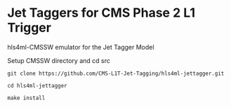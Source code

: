 # Jet Taggers for CMS Phase 2 L1 Trigger

hls4ml-CMSSW emulator for the Jet Tagger Model

Setup CMSSW directory and cd src

```
git clone https://github.com/CMS-L1T-Jet-Tagging/hls4ml-jettagger.git
```
```
cd hls4ml-jettagger
```
```
make install
```
